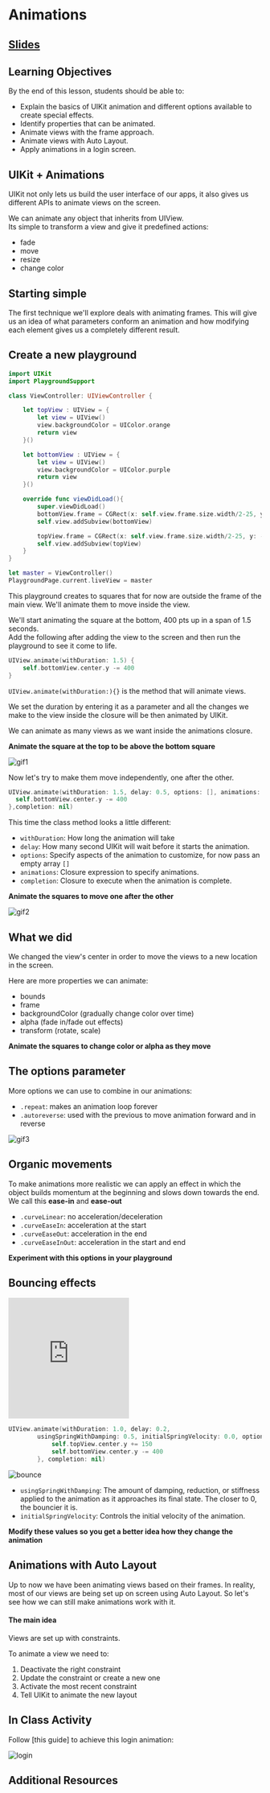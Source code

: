 # Animations

## [Slides](https://make-school-courses.github.io/MOB-1.2-Introduction-to-iOS-Development/Slides/10-Animations/README.html ':ignore')

<!-- > -->

## Learning Objectives

By the end of this lesson, students should be able to:

- Explain the basics of UIKit animation and different options available to create special effects.
- Identify properties that can be animated.
- Animate views with the frame approach.
- Animate views with Auto Layout.
- Apply animations in a login screen.

<!-- > -->

## UIKit + Animations

UIKit not only lets us build the user interface of our apps, it also gives us different APIs to animate views on the screen.

We can animate any object that inherits from UIView.<br>
Its simple to transform a view and give it predefined actions:
- fade
- move
- resize
- change color

<!-- > -->

## Starting simple

The first technique we'll explore deals with animating frames. This will give us an idea of what parameters conform an animation and how modifying each element gives us a completely different result.

<!-- > -->

## Create a new playground

```swift
import UIKit
import PlaygroundSupport

class ViewController: UIViewController {

    let topView : UIView = {
        let view = UIView()
        view.backgroundColor = UIColor.orange
        return view
    }()

    let bottomView : UIView = {
        let view = UIView()
        view.backgroundColor = UIColor.purple
        return view
    }()

    override func viewDidLoad(){
        super.viewDidLoad()
        bottomView.frame = CGRect(x: self.view.frame.size.width/2-25, y: self.view.frame.size.height, width: 50, height: 50)
        self.view.addSubview(bottomView)

        topView.frame = CGRect(x: self.view.frame.size.width/2-25, y: -50, width: 50, height: 50)
        self.view.addSubview(topView)
    }
}

let master = ViewController()
PlaygroundPage.current.liveView = master
```

<aside class = "notes">
This playground creates to squares that for now are outside the frame of the main view. We'll animate them to move inside the view.
</aside>

<!-- > -->

We'll start animating the square at the bottom, 400 pts up in a span of 1.5 seconds.<br>
Add the following after adding the view to the screen and then run the playground to see it come to life.

```swift
UIView.animate(withDuration: 1.5) {
    self.bottomView.center.y -= 400
}
```

<!-- > -->

`UIView.animate(withDuration:){}` is the method that will animate views.

We set the duration by entering it as a parameter and all the changes we make to the view inside the closure will be then animated by UIKit.

<!-- > -->

We can animate as many views as we want inside the animations closure.

**Animate the square at the top to be above the bottom square**

![gif1](assets/gif1.gif)

<!-- > -->

Now let's try to make them move independently, one after the other.

```swift
UIView.animate(withDuration: 1.5, delay: 0.5, options: [], animations: {
  self.bottomView.center.y -= 400
},completion: nil)
```

<!-- > -->

This time the class method looks a little different:

- `withDuration`: How long the animation will take
- `delay`: How many second UIKit will wait before it starts the animation.
- `options`: Specify aspects of the animation to customize, for now pass an empty array `[]`
- `animations`: Closure expression to specify animations.
- `completion`: Closure to execute when the animation is complete.

<!-- > -->

**Animate the squares to move one after the other**

![gif2](assets/gif2.gif)

<!-- > -->

## What we did

We changed the view's center in order to move the views to a new location in the screen.

Here are more properties we can animate:
- bounds
- frame
- backgroundColor (gradually change color over time)
- alpha (fade in/fade out effects)
- transform (rotate, scale)

**Animate the squares to change color or alpha as they move**

<!-- > -->

## The options parameter

More options we can use to combine in our animations:

- `.repeat`: makes an animation loop forever
- `.autoreverse`: used with the previous to move animation forward and in reverse

<!-- > -->

![gif3](assets/gif3.gif)

<!-- > -->

## Organic movements

To make animations more realistic we can apply an effect in which the object builds momentum at the beginning and slows down towards the end. We call this **ease-in** and **ease-out**

- `.curveLinear`: no acceleration/deceleration
- `.curveEaseIn`: acceleration at the start
- `.curveEaseOut`: acceleration in the end
- `.curveEaseInOut`: acceleration in the start and end

**Experiment with this options in your playground**

<!-- > -->

## Bouncing effects

<iframe src="https://giphy.com/embed/xT0xeGxcmzPAdn9mzC" width="240" height="240" frameBorder="0" class="giphy-embed" allowFullScreen></iframe><p><a href="https://giphy.com/gifs/desktoppaints-jump-spring-xT0xeGxcmzPAdn9mzC"></a></p>

<!-- > -->

```swift
UIView.animate(withDuration: 1.0, delay: 0.2,
        usingSpringWithDamping: 0.5, initialSpringVelocity: 0.0, options: [.repeat], animations: {
            self.topView.center.y += 150
            self.bottomView.center.y -= 400
        }, completion: nil)
```

<!-- > -->

![bounce](assets/bounce.gif)

<!-- > -->

- `usingSpringWithDamping`: The amount of damping, reduction, or stiffness applied to the animation as it approaches its final state. The closer to 0, the bouncier it is.
- `initialSpringVelocity`: Controls the initial velocity of the animation.

**Modify these values so you get a better idea how they change the animation**

<!-- > -->

## Animations with Auto Layout

Up to now we have been animating views based on their frames. In reality, most of our views are being set up on screen using Auto Layout. So let's see how we can still make animations work with it.

<!-- > -->

#### The main idea

Views are set up with constraints.

To animate a view we need to:
1. Deactivate the right constraint
2. Update the constraint or create a new one
3. Activate the most recent constraint
4. Tell UIKit to animate the new layout

<!-- > -->

## In Class Activity

Follow [this guide] to achieve this login animation:

![login](assets/login.gif)

<!-- > -->

## Additional Resources
